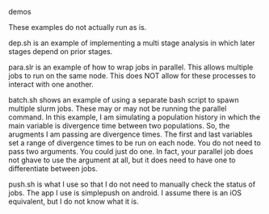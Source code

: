 demos

These examples do not actually run as is. 

dep.sh is an example of implementing a multi stage analysis in which later
stages depend on prior stages. 

para.slr is an example of how to wrap jobs in parallel. This allows multiple
jobs to run on the same node. This does NOT allow for these processes to 
interact with one another.

batch.sh shows an example of using a separate bash script to spawn multiple 
slurm jobs. These may or may not be running the parallel command. In this
example, I am simulating a population history in which the main variable is 
divergence time between two populations. So, the arugments I am passing are
divergence times. The first and last variables set a range of divergence times
to be run on each node. You do not need to pass two arguments. You could just 
do one. In fact, your parallel job does not ghave to use the argument at all, 
but it does need to have one to differentiate between jobs. 

push.sh is what I use so that I do not need to manually check the status of 
jobs. The app I use is simplepush on android. I assume there is an iOS 
equivalent, but I do not know what it is. 